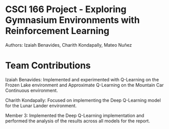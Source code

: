 # CSCI 166 Project - Exploring Gymnasium Environments with Reinforcement Learning
Authors: Izaiah Benavides, Charith Kondapally, Mateo Nuñez

# Team Contributions
Izaiah Benavides: Implemented and experimented with Q-Learning on the Frozen Lake environment and Approximate Q-Learning on the Mountain Car Continuous environment.

Charith Kondapally: Focused on implementing the Deep Q-Learning model for the Lunar Lander environment.

Member 3: Implemented the Deep Q-Learning implementation and performed the analysis of the results across all models for the report.

